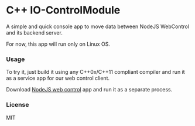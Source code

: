 # C++ IO-ControlModule

A simple and quick console app to move data between NodeJS WebControl and its backend server.

For now, this app will run only on Linux OS.

### Usage
To try it, just build it using any C++0x/C++11 compliant compiler and run it as a service app for our web control client.

Download [NodeJS web control](https://github.com/EdoLabWorks/NodeJS-Web-Control-Project) app and run it as a separate process.

### License
MIT

 
